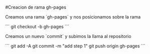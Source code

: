 #Creacion de rama gh-pages

Creamos una rama ´gh-pages´ y nos posicionamos sobre la rama

´´´
git checkout -b gh-pages
´´´

Creamos un nuevo ´commit´ y subimos la llama al repositorio

´´´
git add -A
git commit -m "add step 1"
git push origin gh-pages
´´´
